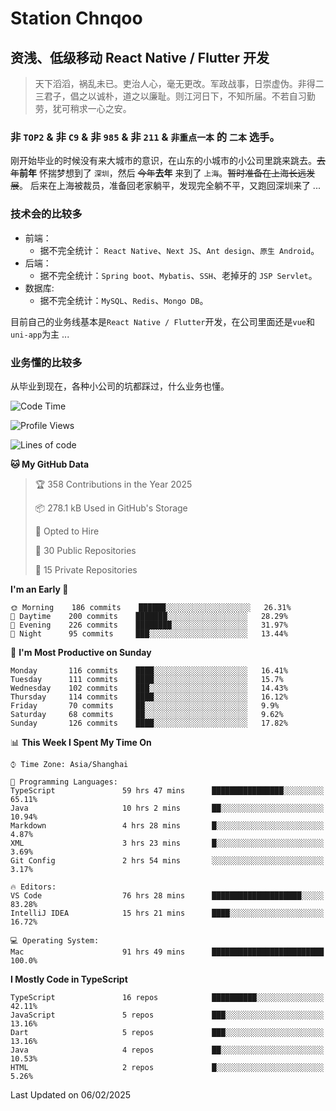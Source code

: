# Station Chnqoo

## 资浅、低级移动 React Native / Flutter 开发

> 天下滔滔，祸乱未已。吏治人心，毫无更改。军政战事，日崇虚伪。非得二三君子，倡之以诚朴，道之以廉耻。则江河日下，不知所届。不若自习勤劳，犹可稍求一心之安。

### 非 `TOP2` & 非 `C9` & 非 `985` & 非 `211` & `非重点一本` 的 `二本` 选手。

刚开始毕业的时候没有来大城市的意识，在山东的小城市的小公司里跳来跳去。~~去年~~**前年** 怀揣梦想到了 `深圳`，然后 ~~今年~~**去年** 来到了 `上海`。~~暂时准备在上海长远发展~~。
后来在上海被裁员，准备回老家躺平，发现完全躺不平，又跑回深圳来了 ...

### 技术会的比较多

- 前端：
  - 据不完全统计： `React Native`、`Next JS`、`Ant design`、`原生 Android`。
- 后端：
  - 据不完全统计：`Spring boot`、`Mybatis`、`SSH`、老掉牙的 `JSP Servlet`。
- 数据库:
  - 据不完全统计：`MySQL`、`Redis`、`Mongo DB`。

目前自己的业务线基本是`React Native / Flutter`开发，在公司里面还是`vue`和`uni-app`为主 ...

### 业务懂的比较多

从毕业到现在，各种小公司的坑都踩过，什么业务也懂。

<!--START_SECTION:waka-->
![Code Time](http://img.shields.io/badge/Code%20Time-7%2C477%20hrs%2020%20mins-blue)

![Profile Views](http://img.shields.io/badge/Profile%20Views-0-blue)

![Lines of code](https://img.shields.io/badge/From%20Hello%20World%20I%27ve%20Written-433%20Thousand%20lines%20of%20code-blue)

**🐱 My GitHub Data** 

> 🏆 358 Contributions in the Year 2025
 > 
> 📦 278.1 kB Used in GitHub's Storage 
 > 
> 💼 Opted to Hire
 > 
> 📜 30 Public Repositories 
 > 
> 🔑 15 Private Repositories  
 > 
**I'm an Early 🐤** 

```text
🌞 Morning    186 commits    ██████░░░░░░░░░░░░░░░░░░░   26.31% 
🌆 Daytime    200 commits    ███████░░░░░░░░░░░░░░░░░░   28.29% 
🌃 Evening    226 commits    ████████░░░░░░░░░░░░░░░░░   31.97% 
🌙 Night      95 commits     ███░░░░░░░░░░░░░░░░░░░░░░   13.44%

```
📅 **I'm Most Productive on Sunday** 

```text
Monday       116 commits    ████░░░░░░░░░░░░░░░░░░░░░   16.41% 
Tuesday      111 commits    ████░░░░░░░░░░░░░░░░░░░░░   15.7% 
Wednesday    102 commits    ███░░░░░░░░░░░░░░░░░░░░░░   14.43% 
Thursday     114 commits    ████░░░░░░░░░░░░░░░░░░░░░   16.12% 
Friday       70 commits     ██░░░░░░░░░░░░░░░░░░░░░░░   9.9% 
Saturday     68 commits     ██░░░░░░░░░░░░░░░░░░░░░░░   9.62% 
Sunday       126 commits    ████░░░░░░░░░░░░░░░░░░░░░   17.82%

```


📊 **This Week I Spent My Time On** 

```text
⌚︎ Time Zone: Asia/Shanghai

💬 Programming Languages: 
TypeScript               59 hrs 47 mins      ████████████████░░░░░░░░░   65.11% 
Java                     10 hrs 2 mins       ██░░░░░░░░░░░░░░░░░░░░░░░   10.94% 
Markdown                 4 hrs 28 mins       █░░░░░░░░░░░░░░░░░░░░░░░░   4.87% 
XML                      3 hrs 23 mins       █░░░░░░░░░░░░░░░░░░░░░░░░   3.69% 
Git Config               2 hrs 54 mins       ░░░░░░░░░░░░░░░░░░░░░░░░░   3.17%

🔥 Editors: 
VS Code                  76 hrs 28 mins      ████████████████████░░░░░   83.28% 
IntelliJ IDEA            15 hrs 21 mins      ████░░░░░░░░░░░░░░░░░░░░░   16.72%

💻 Operating System: 
Mac                      91 hrs 49 mins      █████████████████████████   100.0%

```

**I Mostly Code in TypeScript** 

```text
TypeScript               16 repos            ██████████░░░░░░░░░░░░░░░   42.11% 
JavaScript               5 repos             ███░░░░░░░░░░░░░░░░░░░░░░   13.16% 
Dart                     5 repos             ███░░░░░░░░░░░░░░░░░░░░░░   13.16% 
Java                     4 repos             ██░░░░░░░░░░░░░░░░░░░░░░░   10.53% 
HTML                     2 repos             █░░░░░░░░░░░░░░░░░░░░░░░░   5.26%

```



 Last Updated on 06/02/2025
<!--END_SECTION:waka-->

<!---
ChenqiaoStation/ChenqiaoStation is a ✨ special ✨ repository because its `README.md` (this file) appears on your GitHub profile.
You can click the Preview link to take a look at your changes.
--->
